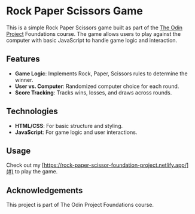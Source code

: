 # Rock Paper Scissors Game

This is a simple Rock Paper Scissors game built as part of the [The Odin Project](https://www.theodinproject.com/) Foundations course. The game allows users to play against the computer with basic JavaScript to handle game logic and interaction.

## Features

- **Game Logic**: Implements Rock, Paper, Scissors rules to determine the winner.
- **User vs. Computer**: Randomized computer choice for each round.
- **Score Tracking**: Tracks wins, losses, and draws across rounds.

## Technologies

- **HTML/CSS**: For basic structure and styling.
- **JavaScript**: For game logic and user interactions.

## Usage

Check out my [https://rock-paper-scissor-foundation-project.netlify.app/](#) to play the game.

## Acknowledgements

This project is part of The Odin Project Foundations course.